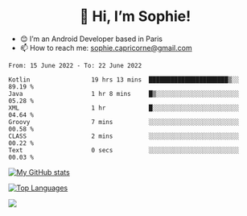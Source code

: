 <h1 align="center"> 👋 Hi, I’m Sophie! </h1>  

- 😊 I’m an Android Developer based in Paris
- 📫 How to reach me: sophie.capricorne@gmail.com


<!--START_SECTION:waka-->

```text
From: 15 June 2022 - To: 22 June 2022

Kotlin                 19 hrs 13 mins  ██████████████████████▒░░   89.19 %
Java                   1 hr 8 mins     █▒░░░░░░░░░░░░░░░░░░░░░░░   05.28 %
XML                    1 hr            █░░░░░░░░░░░░░░░░░░░░░░░░   04.64 %
Groovy                 7 mins          ░░░░░░░░░░░░░░░░░░░░░░░░░   00.58 %
CLASS                  2 mins          ░░░░░░░░░░░░░░░░░░░░░░░░░   00.22 %
Text                   0 secs          ░░░░░░░░░░░░░░░░░░░░░░░░░   00.03 %
```

<!--END_SECTION:waka-->

[![My GitHub stats](https://github-readme-stats.vercel.app/api?username=sophicapri&show_icons=true&theme=buefy)](https://github.com/anuraghazra/github-readme-stats)

[![Top Languages](https://github-readme-stats.vercel.app/api/top-langs/?username=sophicapri&langs_count=2&layout=compact)](https://github.com/anuraghazra/github-readme-stats)

![](https://github-readme-streak-stats.herokuapp.com/?user=sophicapri)
